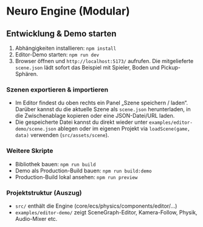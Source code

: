 # Neuro Engine (Modular)

## Entwicklung & Demo starten

1. Abhängigkeiten installieren: `npm install`
2. Editor-Demo starten: `npm run dev`
3. Browser öffnen und `http://localhost:5173/` aufrufen. Die mitgelieferte `scene.json`
   lädt sofort das Beispiel mit Spieler, Boden und Pickup-Sphären.

### Szenen exportieren & importieren

- Im Editor findest du oben rechts ein Panel „Szene speichern / laden“. Darüber kannst du
  die aktuelle Szene als `scene.json` herunterladen, in die Zwischenablage kopieren oder
  eine JSON-Datei/URL laden.
- Die gespeicherte Datei kannst du direkt wieder unter `examples/editor-demo/scene.json`
  ablegen oder im eigenen Projekt via `loadScene(game, data)` verwenden (`src/assets/scene`).

### Weitere Skripte

- Bibliothek bauen: `npm run build`
- Demo als Production-Build bauen: `npm run build:demo`
- Production-Build lokal ansehen: `npm run preview`

### Projektstruktur (Auszug)

- `src/` enthält die Engine (core/ecs/physics/components/editor/...)
- `examples/editor-demo/` zeigt SceneGraph-Editor, Kamera-Follow, Physik, Audio-Mixer etc.
